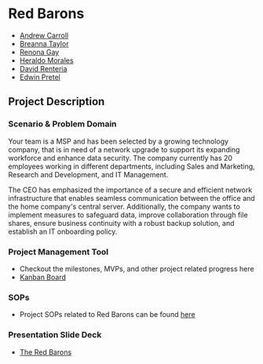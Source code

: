 # Red Barons

- [Andrew Carroll](https://github.com/iAmAndrewCarroll)
- [Breanna Taylor](https://github.com/Btaylor007/Btaylor007)
- [Renona Gay](https://github.com/Foodisthebest)
- [Heraldo Morales](https://github.com/HeraldoM332)
- [David Renteria](github.com/drent23)
- [Edwin Pretel](https://github.com/EdInTech23)

## Project Description

### Scenario & Problem Domain

Your team is a MSP and has been selected by a growing technology company, that is in need of a network upgrade to support its expanding workforce and enhance data security. The company currently has 20 employees working in different departments, including Sales and Marketing, Research and Development, and IT Management.

The CEO has emphasized the importance of a secure and efficient network infrastructure that enables seamless communication between the office and the home company's central server. Additionally, the company wants to implement measures to safeguard data, improve collaboration through file shares, ensure business continuity with a robust backup solution, and establish an IT onboarding policy.

### Project Management Tool

- Checkout the milestones, MVPs, and other project related progress here
- [Kanban Board](https://github.com/orgs/Ops301-Group-Project/projects/1)

### SOPs

- Project SOPs related to Red Barons can be found [here](SOPs/mastersop.md)

### Presentation Slide Deck

- [The Red Barons](https://docs.google.com/presentation/d/10fcV8jFQ4KMRsqeh39GlyFb2YTLs10tDOHnnhXmFUfg/edit#slide=id.g258d971fb16_0_14)
